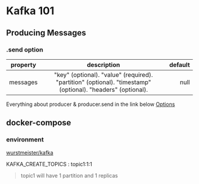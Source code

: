 # Kafka 101

## Producing Messages

### .send option 
| property        | description           | default  |
| ------------- |:-------------:| -----:|
| messages      | "key" (optional). "value" (required). "partition" (optional). "timestamp" (optional). "headers" (optional). | null |


Everything about producer & producer.send in the link below
[Options](https://kafka.js.org/docs/producing#options)

## docker-compose 

### environment 
[wurstmeister/kafka](https://hub.docker.com/r/wurstmeister/kafka)

KAFKA_CREATE_TOPICS : topic1:1:1

>topic1 will have 1 partition and 1 replicas